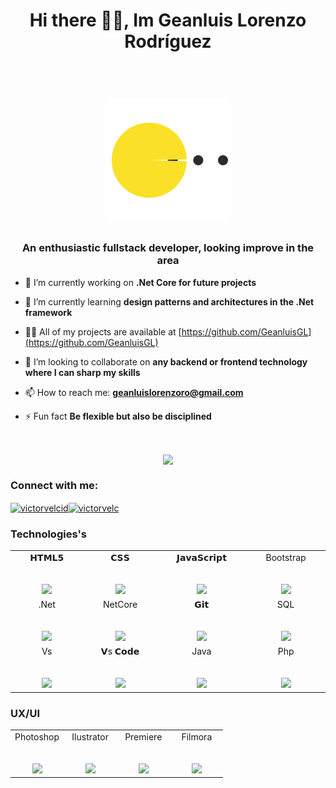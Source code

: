 <h1 align="center">Hi there 🤙🏾, Im Geanluis Lorenzo Rodríguez<h1>
  <div align="center">
	<br>
	<img src="https://raw.githubusercontent.com/Aniket965/Aniket965/master/pacman.svg?sanitize=true" width="200" height="200">
</div>
<h3 align="center">An enthusiastic fullstack developer, looking improve in the area</h3>

- 🔭 I’m currently working on **.Net Core for future projects** 
	
- 🌱 I’m currently learning **design patterns and architectures in the .Net framework**
- 👨‍💻 All of my projects are available at [https://github.com/GeanluisGL](https://github.com/GeanluisGL)
- 👯 I’m looking to collaborate on **any backend or frontend technology where I can sharp my skills**
- 📫 How to reach me: **geanluislorenzoro@gmail.com** 
- ⚡ Fun fact **Be flexible but also be disciplined**
 </br>
 
  <p align="center">
 <!--<img align="center" src="https://github-readme-stats.vercel.app/api?username=GeanluisGL&show_icons=true&include_all_commits=true&theme=buefy&hide_border=true" alt="Anurag's github stats" />||
-->  </img><img align="center" src="https://camo.githubusercontent.com/f492591cd9266fe554034a7ded66aa12f535f5ea049514992a1d38e8ea367d6f/68747470733a2f2f6769746875622d726561646d652d73746174732e76657263656c2e6170702f6170692f746f702d6c616e67732f3f757365726e616d653d4765616e6c756973474c266c61796f75743d636f6d70616374267468656d653d627565667926686964655f626f726465723d74727565" />
	</p>

  <h3 align="left">Connect with me:</h3>
    <p align="left">
     <a href="https://www.instagram.com/yan_on_lvl19" target="blank"><img align="center" src="https://raw.githubusercontent.com/rahuldkjain/github-profile-readme-generator/master/src/images/icons/Social/instagram.svg" alt="victorvelcid" height="30" width="40" /></a><a href="https://www.linkedin.com/in/geanluis-lorenzo-rodr%C3%ADguez-2337b2152/" target="blank"><img align="center" src="https://raw.githubusercontent.com/rahuldkjain/github-profile-readme-generator/master/src/images/icons/Social/linked-in-alt.svg" alt="victorvelc" height="30" width="40" /></a>
</p>
<h3 align="left">Technologies's</h3>

<table>
  <tbody>
    <tr valign="top">
      <td width="12.5%" align="center">
       <span>𝗛𝗧𝗠𝗟𝟱</span><br><br><br>
        <img height="64px" src="https://upload.wikimedia.org/wikipedia/commons/thumb/6/61/HTML5_logo_and_wordmark.svg/640px-HTML5_logo_and_wordmark.svg.png">
       </td>
       <td width="12.5%" align="center">
         <span>𝗖𝗦𝗦</span><br><br><br>
         <img height="64px" src="https://cdn.svgporn.com/logos/css-3.svg">
       </td>
       <td width="12.5%" align="center">
          <span>𝗝𝗮𝘃𝗮𝗦𝗰𝗿𝗶𝗽𝘁</span><br><br><br>
          <img height="64px" src="https://cdn.svgporn.com/logos/javascript.svg">
        </td>
        <td width="12.5%" align="center">
            <span>Bootstrap</span><br><br><br>
            <img height="64px" src="https://cdn.svgporn.com/logos/bootstrap.svg">
        </td>
    </tr>
    <tr valign="top">
            <td width="12.5%" align="center">
            <span>.Net</span><br><br><br>
            <img height="64px" src="https://cdn.svgporn.com/logos/dotnet.svg">
         </td>
        <td width="12.5%" align="center">
            <span>NetCore</span><br><br><br>
            <img height="64px" src="https://upload.wikimedia.org/wikipedia/commons/thumb/e/ee/.NET_Core_Logo.svg/640px-.NET_Core_Logo.svg.png">
         </td>
        <td width="12.5%" align="center">
            <span>𝗚𝗶𝘁</span><br><br><br>
            <img height="64px" src="https://cdn.svgporn.com/logos/git-icon.svg">
        </td>
        <td width="12.5%" align="center">
            <span>SQL</span><br><br><br>
            <img height="64px" src="https://www.svgrepo.com/show/369980/database-sql.svg">
        </td>
    </tr>
    <tr valign="top">
    </tr>
    <tr valign="top">
        <td width="12.5%" align="center">
             <span>Vs</span><br><br><br>
             <img height="64px" src="https://cdn.svgporn.com/logos/visual-studio.svg">
         </td>
         <td width="12.5%" align="center">
              <span>𝗩s 𝗖𝗼𝗱𝗲</span><br><br><br>
              <img height="64px" src="https://cdn.svgporn.com/logos/visual-studio-code.svg">
         </td>
         <td width="12.5%" align="center">
               <span>Java</span><br><br><br>
               <img height="64px" src="https://cdn.svgporn.com/logos/java.svg">
         </td>
         <td width="12.5%" align="center">
               <span>Php</span><br><br><br>
               <img height="64px" src="https://upload.wikimedia.org/wikipedia/commons/thumb/2/27/PHP-logo.svg/711px-PHP-logo.svg.png?20180502235434">
         </td>
    </tr>
 </tbody>
  </table>

  <h3 align="left">UX/UI</h3>
  <table valign="center">
	<tbody>
      <tr valign="top">
          <td width="25%" align="center">
              <span>Photoshop</span><br><br><br>
              <img height="64px" src="https://cdn.svgporn.com/logos/adobe-photoshop.svg">
          </td>
          <td width="25%" align="center">
              <span>Ilustrator</span><br><br><br>
              <img height="64px" src="https://cdn.svgporn.com/logos/adobe-illustrator.svg">
          </td>
          <td width="25%" align="center">
              <span>Premiere</span><br><br><br>
              <img height="64px" src="https://cdn.svgporn.com/logos/adobe-premiere.svg">
          </td>
          <td width="25%" align="center">
              <span>Filmora</span><br><br><br>
              <img height="64px" src="https://upload.wikimedia.org/wikipedia/commons/thumb/e/ec/Wondershare_filmora_logo.svg/640px-Wondershare_filmora_logo.svg.png">
          </td>
  </tbody></table>
